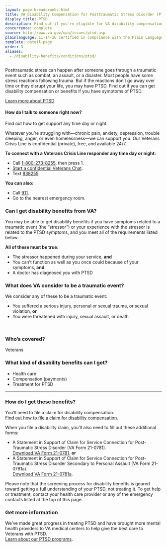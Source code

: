 ```yaml
---
layout: page-breadcrumbs.html
title: VA Disability Compensation for Posttraumatic Stress Disorder (PTSD)
display_title: PTSD
description: Find out if you're eligible for VA disability compensation for posttraumatic stress disorder (PSTD). Learn how to file your claim for PTSD disability payments, and get more information about our PTSD programs.
concurrence: complete
source: http://www.va.gov/opa/issues/ptsd.asp
plainlanguage: 11-14-16 certified in compliance with the Plain Language Act
template: detail-page
order: 3
aliases:
  - /disability-benefits/conditions/ptsd/
---
```

<div class="va-introtext">
  
Posttraumatic stress can happen after someone goes through a traumatic event such as combat, an assault, or a disaster. Most people have some stress reactions following trauma. But if the reactions don’t go away over time or they disrupt your life, you may have PTSD. Find out if you can get disability compensation or benefits if you have symptoms of PTSD. <br>

[Learn more about PTSD](https://www.ptsd.va.gov/).

</div>

<div class="usa-alert usa-alert-warning">
  <div class="usa-alert-body">
	<h4 class="usa-alert-heading">How do I talk to someone right now?</h4>
	<a id="crisis-expander-link">Find out how to get support any time day or night.</a></h4>
	<div id="crisis-expander-content" class="expander-content expander-content-closed">
	  <div class="expander-content-inner usa-alert-text">
	    <p>Whatever you’re struggling with—chronic pain, anxiety, depression, trouble sleeping, anger, or even homelessness—we can support you. Our Veterans Crisis Line is confidential (private), free, and available 24/7.</p>
	    <p><strong>To connect with a Veterans Crisis Line responder any time day or night:</strong></p>	  
	    <ul>
              <li>Call <a href="tel:+1-800-273-8255">1-800-273-8255</a>, then press 1.</li>
	      <li><a href="https://www.veteranscrisisline.net/ChatTermsOfService.aspx?account=Veterans%20Chat/" class="no-external-icon" >Start a confidential Veterans Chat</a>.</li>
  	      <li>Text <a href="sms:838255">838255</a>.</li>
            </ul>
     	    <p><strong>You can also:</strong></p>	  
            <ul>
              <li>Call <a href="tel:911">911</a>.</li>
	      <li>Go to the nearest emergency room.</li>
	    </ul>
	  </div>
  	</div>
      </div>
    </div>


<div class="feature" markdown="1">

<span id="ptsd-disability-eligibility"></span>

### Can I get disability benefits from VA?

You may be able to get disability benefits if you have symptoms related to a traumatic event (the “stressor”) or your experience with the stressor is related to the PTSD symptoms, and you meet all of the requirements listed below. 

**All of these must be true:**
- The stressor happened during your service, **and**
- You can’t function as well as you once could because of your symptoms, **and**
- A doctor has diagnosed you with PTSD

### What does VA consider to be a traumatic event?

We consider any of these to be a traumatic event:

- You suffered a serious injury, personal or sexual trauma, or sexual violation, **or** 
- You were threatened with injury, sexual assault, or death

<br>

### Who’s covered?

Veterans
</div>

### What kind of disability benefits can I get?

- Health care
- Compensation (payments)
- Treatment for PTSD

--------

### How do I get these benefits?

You’ll need to file a claim for disability compensation. <br>
[Find out how to file a claim for disability compensation](/disability/how-to-file-claim/). 

When you file a disability claim, you'll also need to fill out these additional forms:
- A Statement in Support of Claim for Service Connection for Post-Traumatic Stress Disorder (VA Form 21-0781).<br>
[Download VA Form 21-0781](https://www.vba.va.gov/pubs/forms/VBA-21-0781-ARE.PDF), **or**
- A Statement in Support of Claim for Service Connection for Post-Traumatic Stress Disorder Secondary to Personal Assault (VA Form 21-0781a).<br>
[Download VA Form 21-0781a](https://www.vba.va.gov/pubs/forms/VBA-21-0781a-ARE.PDF).


Please note that the screening process for disability benefits is geared toward getting a full understanding of your PTSD, not treating it. To get help or treatment, contact your health care provider or any of the emergency contacts listed at the top of this page. 

### Get more information 
We’ve made great progress in treating PTSD and have brought more mental health providers to VA medical centers to help give the best care to Veterans with PTSD. <br>
[Learn about our PTSD programs](https://www.mentalhealth.va.gov/PTSD.asp).

<script type="text/javascript">

  // Toggle the expandable crisis info
  document.getElementById('crisis-expander-link')
    .addEventListener('click', function () {
      document.getElementById('crisis-expander-content').classList.toggle('expander-content-closed');
    });
</script>
